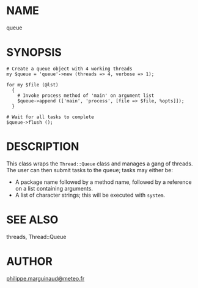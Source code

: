 # NAME

queue

# SYNOPSIS

    # Create a queue object with 4 working threads
    my $queue = 'queue'->new (threads => 4, verbose => 1);

    for my $file (@lst)
      {
        # Invoke process method of 'main' on argument list
        $queue->append (['main', 'process', [file => $file, %opts]]); 
      }
    
    # Wait for all tasks to complete
    $queue->flush ();

# DESCRIPTION

This class wraps the `Thread::Queue` class and manages a gang of threads. The user
can then submit tasks to the queue; tasks may either be:

- A package name followed by a method name, followed by a reference on a list containing
arguments.
- A list of character strings; this will be executed with `system`.

# SEE ALSO

threads, Thread::Queue

# AUTHOR

philippe.marguinaud@meteo.fr

